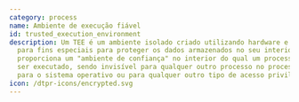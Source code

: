 ```yaml
---
category: process
name: Ambiente de execução fiável
id: trusted_execution_environment
description: Um TEE é um ambiente isolado criado utilizando hardware e software
  para fins especiais para proteger os dados armazenados no seu interior. Um TEE
  proporciona um "ambiente de confiança" no interior do qual um processo pode
  ser executado, sendo invisível para qualquer outro processo no processador,
  para o sistema operativo ou para qualquer outro tipo de acesso privilegiado.
icon: /dtpr-icons/encrypted.svg
---
```

